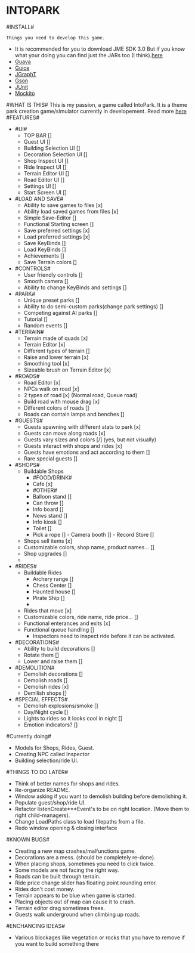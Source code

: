 INTOPARK
========
#INSTALL#

	Things you need to develop this game.
- It is recommended for you to download JME SDK 3.0 But if you know what your doing you can find just the JARs too (I think).[here](http://hub.jmonkeyengine.org/downloads/)
- [Guava](https://code.google.com/p/guava-libraries/)
- [Guice](https://code.google.com/p/google-guice/)
- [JGraphT](http://jgrapht.org/)
- [Gson](https://code.google.com/p/google-gson/)
- [JUnit](https://github.com/junit-team/junit/wiki/Download-and-Install)
- [Mockito](https://code.google.com/p/mockito/)

#WHAT IS THIS#
This is my passion, a game called IntoPark. It is a theme park creation game/simulator currently in developement.
Read more [here](http://arttu.me/)
#FEATURES#
- #UI#
	- TOP BAR []
	- Guest UI []
	- Building Selection UI []
	- Decoration Selection UI []
	- Shop Inspect UI []
	- Ride Inspect UI []
	- Terrain Editor UI []
	- Road Editor UI []
	- Settings UI []
	- Start Screen UI []
- #LOAD AND SAVE#
	- Ability to save games to files [x]
	- Ability load saved games from files [x]
	- Simple Save-Editor []
	- Functional Starting screen []
	- Save preferred settings [x]
	- Load preferred settings [x]
	- Save KeyBinds []
	- Load KeyBinds []
	- Achievements []
	- Save Terrain colors []
- #CONTROLS#
	- User friendly controls []
	- Smooth camera []
	- Ability to change KeyBinds and settings []
- #PARK#
	- Unique preset parks []
	- Ability to do semi-custom parks(change park settings) []
	- Competing against AI parks []
	- Tutorial []
	- Random events []
- #TERRAIN#
	- Terrain made of quads [x]
	- Terrain Editor [x]
	- Different types of terrain []
	- Raise and lower terrain [x]
	- Smoothing tool [x]
	- Sizeable brush on Terrain Editor [x]
- #ROADS#
	- Road Editor [x]
	- NPCs walk on road [x]
	- 2 types of road [x] (Normal road, Queue road)
	- Build road with mouse drag [x]
	- Different colors of roads []
	- Roads can contain lamps and benches []
- #GUESTS#
	- Guests spawning with different stats to park [x]
	- Guests can move along roads [x]
	- Guests vary sizes and colors [/] (yes, but not visually)
	- Guests interact with shops and rides [x]
	- Guests have emotions and act according to them []
	- Rare special guests []
- #SHOPS#
	- Buildable Shops
		- #FOOD/DRINK#
		- Cafe [x]
		- #OTHER#
		- Balloon stand []
		- Can throw []
		- Info board []
		- News stand []
		- Info kiosk []
		- Toilet []
		- Pick a rope []
                - Camera booth []
                - Record Store []
	- Shops sell items [x]
	- Customizable colors, shop name, product names... []
	- Shop upgrades []
	-
- #RIDES#
	- Buildable Rides
		- Archery range []
		- Chess Center []
		- Haunted house []
		- Pirate Ship []
		-
	- Rides that move [x]
	- Customizable colors, ride name, ride price... []
	- Functional enterances and exits [x]
	- Functional queue handling []
        - Inspectors need to inspect ride before it can be activated.
- #DECORATIONS#
	- Ability to build decorations []
	- Rotate them []
	- Lower and raise them []
- #DEMOLITION#
	- Demolish decorations []
	- Demolish roads []
	- Demolish rides [x]
	- Demilish shops []
- #SPECIAL EFFECTS#
    - Demolish explosions/smoke []
    - Day/Night cycle []
    - Lights to rides so it looks cool in night []
    - Emotion indicators? []


#Currently doing#

- Models for Shops, Rides, Guest.
- Creating NPC called Inspector
- Building selection/ride UI.

#THINGS TO DO LATER#

- Think of better names for shops and rides.
- Re-organize README.
- Window asking if you want to demolish building before demolishing it.
- Populate guest/shop/ride UI.
- Refactor listenCreate***Event's to be on right location. (Move them to right child-managers).
- Change LoadPaths class to load filepaths from a file.
- Redo window opening & closing interface

#KNOWN BUGS#

- Creating a new map crashes/malfunctions game.
- Decorations are a mess. (should be completely re-done).
- When placing shops, sometimes you need to click twice.
- Some models are not facing the right way.
- Roads can be built through terrain.
- Ride price change slider has floating point rounding error.
- Rides don't cost money.
- Terrain appears to be blue when game is started.
- Placing objects out of map can cause it to crash.
- Terrain editor drag sometimes frees.
- Guests walk underground when climbing up roads.


#ENCHANCING IDEAS#

- Various blockages like vegetation or rocks that you have to remove if you want to build something there
